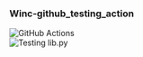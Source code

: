 ### Winc-github_testing_action

![GitHub Actions](https://img.shields.io/badge/github%20actions-%232671E5.svg?style=for-the-badge&logo=githubactions&logoColor=white)  
![Testing lib.py](https://github.com/hwk246/Winc-github_testing_action/actions/workflows/run-test.yml/badge.svg)



